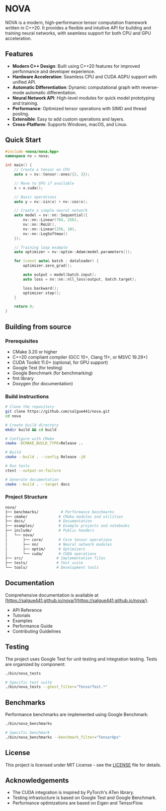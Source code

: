 # NOVA

NOVA is a modern, high-performance tensor computation framework written in C++20. It provides a flexible and intuitive API for building and training neural networks, with seamless support for both CPU and GPU acceleration.

## Features

- **Modern C++ Design**: Built using C++20 features for improved performance and developer experience.
- **Hardware Acceleration**: Seamless CPU and CUDA AGPU support with unified API.
- **Automatic Differentiation**: Dynamic computational graph with reverse-mode automatic differentiation.
- **Neural Network API**: High-level modules for quick model prototyping and training.
- **Performance**: Optimized tensor operations with SIMD and thread pooling.
- **Extensible**: Easy to add custom operations and layers.
- **Cross-Platform**: Supports Windows, macOS, and Linux.

## Quick Start

```cpp
#include <nova/nova.hpp>
namespace nv = nova;

int main() {
    // Create a tensor on CPU
    auto x = nv::tensor::ones({2, 3});

    // Move to GPU if available
    x = x.cuda();

    // Basic operations
    auto y = nv::sin(x) + nv::cos(x);

    // Create a simple neural network
    auto model = nv::nn::Sequential({
        nv::nn::Linear(784, 256),
        nv::nn::ReLU(),
        nv::nn::Linear(256, 10),
        nv::nn::LogSoftmax()
    });

    // Training loop example
    auto optimizer = nv::optim::Adam(model.parameters());

    for (const auto& batch : dataloader) {
        optimizer.zero_grad();

        auto output = model(batch.input);
        auto loss = nv::nn::nll_loss(output, batch.target);

        loss.backward();
        optimizer.step();
    }

    return 0;
}
```

## Building from source

### Prerequisites

- CMake 3.20 or higher
- C++20 compliant compiler (GCC 10+, Clang 11+, or MSVC 19.29+)
- CUDA Toolkit 11.0+ (optional, for GPU support)
- Google Test (for testing)
- Google Benchmark (for benchmarking)
- fmt library
- Doxygen (for documentation)

### Build instructions

```bash
# Clone the repository
git clone https://github.com/salgue441/nova.git
cd nova

# Create build directory
mkdir build && cd build

# Configure with CMake
cmake -DCMAKE_BUILD_TYPE=Release ..

# Build
cmake --build . --config Release -j8

# Run tests
ctest --output-on-failure

# Generate documentation
cmake --build . --target docs
```

### Project Structure

```bash
nova/
├── benchmarks/          # Performance benchmarks
├── cmake/              # CMake modules and utilities
├── docs/               # Documentation
├── examples/           # Example projects and notebooks
├── include/            # Public headers
│   └── nova/
│       ├── core/       # Core tensor operations
│       ├── nn/         # Neural network modules
│       ├── optim/      # Optimizers
│       └── cuda/       # CUDA operations
├── src/               # Implementation files
├── tests/             # Test suite
└── tools/             # Development tools
```

## Documentation

Comprehensive documentation is available at [https://salgue441.github.io/nova/](https://salgue441.github.io/nova/).

- API Reference
- Tutorials
- Examples
- Performance Guide
- Contributing Guidelines

## Testing

The project uses Google Test for unit testing and integration testing. Tests are organized by component:

```bash
./bin/nova_tests

# Specific test suite
./bin/nova_tests --gtest_filter="TensorTest.*"
```

## Benchmarks

Performance benchmarks are implemented using Google Benchmark:

```bash
./bin/nova_benchmarks

# Specific benchmark
./bin/nova_benchmarks --benchmark_filter="TensorOps"
```

## License

This project is licensed under MIT License - see the [LICENSE](LICENSE) file for details.

## Acknowledgements

- The CUDA integration is inspired by PyTorch's ATen library.
- Testing infrastucture is based on Google Test and Google Benchmark.
- Performance optimizations are based on Eigen and TensorFlow.
